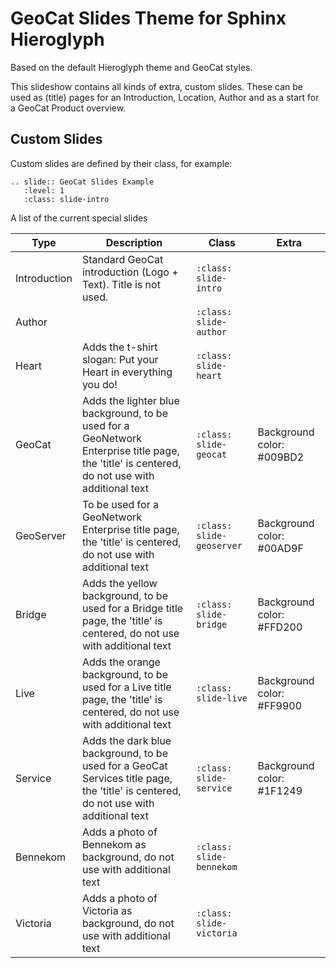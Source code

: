 # GeoCat Slides Theme for Sphinx Hieroglyph

Based on the default Hieroglyph theme and GeoCat styles.

This slideshow contains all kinds of extra, custom slides. These can be used as (title) pages for an Introduction, Location, Author and as a start for a GeoCat Product overview.

## Custom Slides

Custom slides are defined by their class, for example:

```
.. slide:: GeoCat Slides Example
   :level: 1
   :class: slide-intro
```   

A list of the current special slides

| Type | Description | Class | Extra |
| ---- | ----------- | ----- | ----- |
| Introduction | Standard GeoCat introduction (Logo + Text). Title is not used. | `:class: slide-intro` | |
| Author |   | `:class: slide-author` | |
| Heart | Adds the t-shirt slogan: Put your Heart in everything you do! | `:class: slide-heart` | |
| GeoCat | Adds the lighter blue background, to be used for a GeoNetwork Enterprise title page, the 'title' is centered, do not use with additional text | `:class: slide-geocat` | Background color: #009BD2 |
| GeoServer | To be used for a GeoNetwork Enterprise title page, the 'title' is centered, do not use with additional text | `:class: slide-geoserver` | Background color: #00AD9F |
| Bridge | Adds the yellow background, to be used for a Bridge title page, the 'title' is centered, do not use with additional text | `:class: slide-bridge` | Background color: #FFD200 |
| Live | Adds the orange background, to be used for a Live title page, the 'title' is centered, do not use with additional text | `:class: slide-live` | Background color: #FF9900 |
| Service | Adds the dark blue background, to be used for a GeoCat Services title page, the 'title' is centered, do not use with additional text | `:class: slide-service` | Background color: #1F1249 |
| Bennekom | Adds a photo of Bennekom as background, do not use with additional text | `:class: slide-bennekom` | |
| Victoria | Adds a photo of Victoria as background, do not use with additional text | `:class: slide-victoria` | |